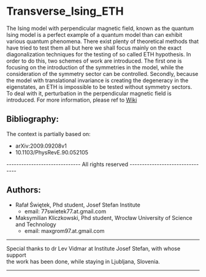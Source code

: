 # Transverse_Ising_ETH
The Ising model with perpendicular magnetic field, known as the quantum Ising model
is a perfect example of a quantum model than can exhibit various quantum phenomena.
There exist plenty of theoretical methods that have tried to test them all but here
we shall focus mainly on the exact diagonalization techniques for the testing of so
called ETH hypothesis. In order to do this, two schemes of work are introduced. The
first one is focusing on the introduction of the symmetries in the model, while the
consideration of the symmetry sector can be controlled. Secondly, because the model
with translational invariance is creating the degeneracy in the eigenstates, an ETH
is impossible to be tested without symmetry sectors. To deal with it, perturbation 
in the perpendicular magnetic field is introduced. For more information, please ref
to [Wiki](https://github.com/makskliczkowski/Transverse_Ising_ETH/wiki)
## Bibliography:
The context is partially based on:											 
* arXiv:2009.09208v1														
* 10.1103/PhysRevE.90.052105
								
------------------------------ All rights reserved --------------------------------
## Authors:																	
* Rafał Świętek, Phd student, Josef Stefan Institute					 
  * email: 77swietek77.at.gmail.com											 
* Maksymilian Kliczkowski, Phd student, Wrocław University of Science and Technology
  * email: maxgrom97.at.gmail.com												 
-----------------------------------------------------------------------------------

Special thanks to dr Lev Vidmar at Institute Josef Stefan, with whose support      
the work has been done, while staying in Ljubljana, Slovenia.					 

---------------------------------------------------------------------------------- 
